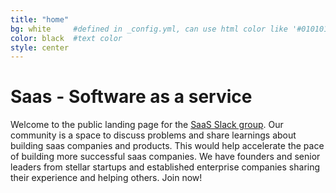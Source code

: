 ```yaml
---
title: "home"
bg: white     #defined in _config.yml, can use html color like '#010101'
color: black  #text color
style: center
---
```


# Saas - Software as a service

Welcome to the public landing page for the <a href="https://all-about-saas.slack.com/">SaaS Slack group</a>. Our community is a space to discuss problems and share learnings about building saas companies and products. This would help accelerate the pace of building  more successful saas companies. We have founders and senior leaders from stellar startups and established enterprise companies sharing their experience and helping others. Join now!
